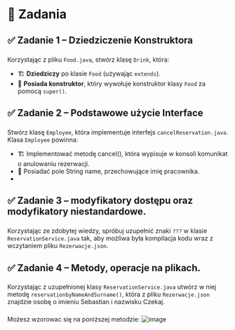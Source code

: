 # 🚀 Zadania

## ✅ Zadanie 1 – Dziedziczenie Konstruktora

### 
Korzystając z pliku `Food.java`, stwórz klasę `Drink`, która:  
- 🏗 **Dziedziczy** po klasie `Food` (używając `extends`).  
- 🔗 **Posiada konstruktor**, który wywołuje konstruktor klasy `Food` za pomocą `super()`. 

## ✅ Zadanie 2 – Podstawowe użycie Interface

### 
Stwórz klasę `Employee`, która implementuje interfejs `cancelReservation.java`. Klasa `Employee` powinna:
- 🏗 Implementować metodę cancel(), która wypisuje w konsoli komunikat o anulowaniu rezerwacji.  
- 🔗 Posiadać pole String name, przechowujące imię pracownika.
- 
## ✅ Zadanie 3 – modyfikatory dostępu oraz modyfikatory niestandardowe.

### 
Korzystając ze zdobytej wiedzy, spróbuj uzupełnić znaki `???` w klasie `ReservationService.java` tak, aby możliwa była kompilacja kodu wraz z wczytaniem pliku `Rezerwacje.json`.

## ✅ Zadanie 4 – Metody, operacje na plikach.

### 
Korzystając z uzupełnionej klasy `ReservationService.java` utwórz w niej metodę `reservationbyNameAndSurname()`, która z pliku `Rezerwacje.json` znajdzie osobę o imieniu Sebastian i nazwisku Czekaj.
###
Możesz wzorowac się na poniższej metodzie:
![image](https://github.com/user-attachments/assets/4bebec6d-34e0-4eac-b704-57e1c86d8dae)

